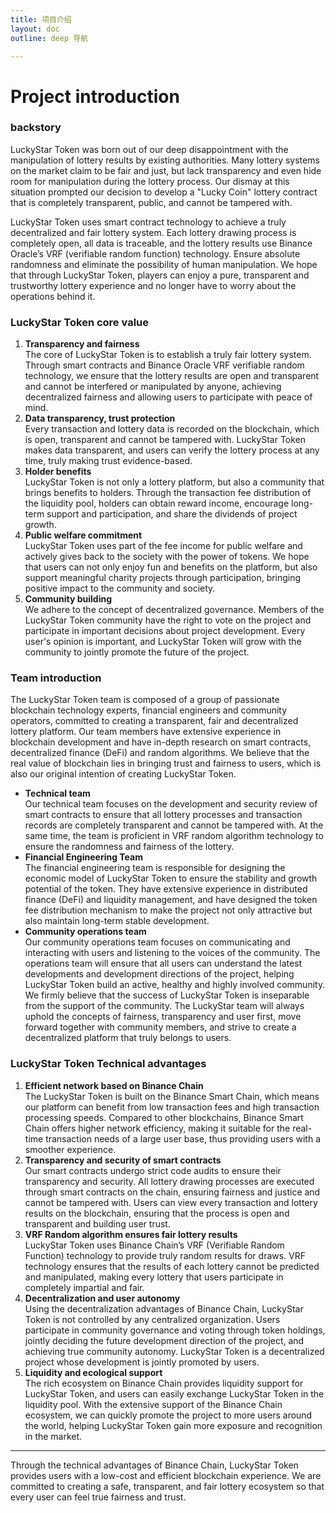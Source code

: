 ```yaml
---
title: 项目介绍
layout: doc
outline: deep 导航

---
```

# Project introduction

### backstory
LuckyStar Token was born out of our deep disappointment with the manipulation of lottery results by existing authorities.
Many lottery systems on the market claim to be fair and just, but lack transparency and even hide room for manipulation during the lottery process.
Our dismay at this situation prompted our decision to develop a "Lucky Coin" lottery contract that is completely transparent, public, and cannot be tampered with.

LuckyStar Token uses smart contract technology to achieve a truly decentralized and fair lottery system.
Each lottery drawing process is completely open, all data is traceable, and the lottery results use Binance Oracle’s VRF (verifiable random function) technology.
Ensure absolute randomness and eliminate the possibility of human manipulation. We hope that through LuckyStar Token, players can enjoy a pure, transparent and trustworthy lottery experience and no longer have to worry about the operations behind it.

### LuckyStar Token core value

1. **Transparency and fairness**    
The core of LuckyStar Token is to establish a truly fair lottery system. Through smart contracts and Binance Oracle VRF verifiable random technology, we ensure that the lottery results are open and transparent and cannot be interfered or manipulated by anyone, achieving decentralized fairness and allowing users to participate with peace of mind.
2. **Data transparency, trust protection**   
Every transaction and lottery data is recorded on the blockchain, which is open, transparent and cannot be tampered with. LuckyStar Token makes data transparent, and users can verify the lottery process at any time, truly making trust evidence-based.
3. **Holder benefits**   
LuckyStar Token is not only a lottery platform, but also a community that brings benefits to holders. Through the transaction fee distribution of the liquidity pool, holders can obtain reward income, encourage long-term support and participation, and share the dividends of project growth.
4. **Public welfare commitment**   
LuckyStar Token uses part of the fee income for public welfare and actively gives back to the society with the power of tokens. We hope that users can not only enjoy fun and benefits on the platform, but also support meaningful charity projects through participation, bringing positive impact to the community and society.
5. **Community building**   
We adhere to the concept of decentralized governance. Members of the LuckyStar Token community have the right to vote on the project and participate in important decisions about project development. Every user's opinion is important, and LuckyStar Token will grow with the community to jointly promote the future of the project.
### Team introduction

The LuckyStar Token team is composed of a group of passionate blockchain technology experts, financial engineers and community operators, committed to creating a transparent, fair and decentralized lottery platform. Our team members have extensive experience in blockchain development and have in-depth research on smart contracts, decentralized finance (DeFi) and random algorithms. We believe that the real value of blockchain lies in bringing trust and fairness to users, which is also our original intention of creating LuckyStar Token.
- **Technical team**    
Our technical team focuses on the development and security review of smart contracts to ensure that all lottery processes and transaction records are completely transparent and cannot be tampered with. At the same time, the team is proficient in VRF random algorithm technology to ensure the randomness and fairness of the lottery.
- **Financial Engineering Team**    
The financial engineering team is responsible for designing the economic model of LuckyStar Token to ensure the stability and growth potential of the token. They have extensive experience in distributed finance (DeFi) and liquidity management, and have designed the token fee distribution mechanism to make the project not only attractive but also maintain long-term stable development.
- **Community operations team**    
Our community operations team focuses on communicating and interacting with users and listening to the voices of the community. The operations team will ensure that all users can understand the latest developments and development directions of the project, helping LuckyStar Token build an active, healthy and highly involved community.
We firmly believe that the success of LuckyStar Token is inseparable from the support of the community. The LuckyStar team will always uphold the concepts of fairness, transparency and user first, move forward together with community members, and strive to create a decentralized platform that truly belongs to users.
### LuckyStar Token Technical advantages

1. **Efficient network based on Binance Chain**  
   The LuckyStar Token is built on the Binance Smart Chain, which means our platform can benefit from low transaction fees and high transaction processing speeds. Compared to other blockchains, Binance Smart Chain offers higher network efficiency, making it suitable for the real-time transaction needs of a large user base, thus providing users with a smoother experience.
2. **Transparency and security of smart contracts**  
Our smart contracts undergo strict code audits to ensure their transparency and security. All lottery drawing processes are executed through smart contracts on the chain, ensuring fairness and justice and cannot be tampered with. Users can view every transaction and lottery results on the blockchain, ensuring that the process is open and transparent and building user trust.
3. **VRF Random algorithm ensures fair lottery results**  
LuckyStar Token uses Binance Chain’s VRF (Verifiable Random Function) technology to provide truly random results for draws. VRF technology ensures that the results of each lottery cannot be predicted and manipulated, making every lottery that users participate in completely impartial and fair.
4. **Decentralization and user autonomy**  
Using the decentralization advantages of Binance Chain, LuckyStar Token is not controlled by any centralized organization. Users participate in community governance and voting through token holdings, jointly deciding the future development direction of the project, and achieving true community autonomy. LuckyStar Token is a decentralized project whose development is jointly promoted by users.
5. **Liquidity and ecological support**  
The rich ecosystem on Binance Chain provides liquidity support for LuckyStar Token, and users can easily exchange LuckyStar Token in the liquidity pool. With the extensive support of the Binance Chain ecosystem, we can quickly promote the project to more users around the world, helping LuckyStar Token gain more exposure and recognition in the market.
---

Through the technical advantages of Binance Chain, LuckyStar Token provides users with a low-cost and efficient blockchain experience. We are committed to creating a safe, transparent, and fair lottery ecosystem so that every user can feel true fairness and trust.